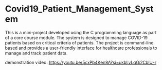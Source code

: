 # Covid19_Patient_Management_System
This is a mini-project developed using the C programming language as part of a core course module. The system is designed to manage COVID-19 patients based on critical criteria of patients. The project is command-line based and provides a user-friendly interface for healthcare professionals to manage and track patient data.

demonstration video: https://youtu.be/5cxPb4Ken8A?si=ukbLvLqGi2CblU-r
